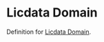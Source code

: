 # Licdata Domain

Definition for [Licdata Domain](https://github.com/acmsl/licdata-domain "Licdata Domain").
